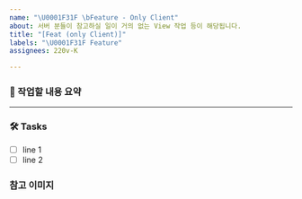 ```yaml
---
name: "\U0001F31F \bFeature - Only Client"
about: 서버 분들이 참고하실 일이 거의 없는 View 작업 등이 해당됩니다.
title: "[Feat (only Client)]"
labels: "\U0001F31F Feature"
assignees: 220v-K

---
```


### 📝 작업할 내용 요약

<!-- 설명 -->

---

### 🛠️ Tasks

* [ ] line 1
* [ ] line 2

### 참고 이미지
<!-- <img src="이미지주소.png" width="200" height="400"/> >>
<!-- <img src="이미지주소.png" width="40%"/> >>
